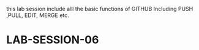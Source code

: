 this lab session include alll the basic functions of GITHUB Including PUSH ,PULL, EDIT, MERGE etc.


# LAB-SESSION-06
